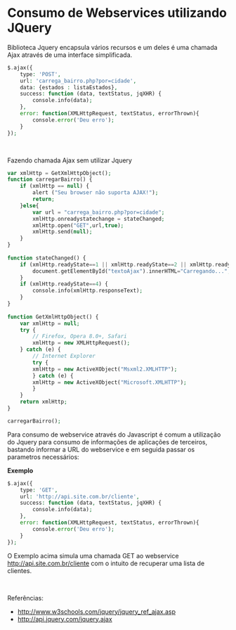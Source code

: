 # Consumo de Webservices utilizando JQuery

Biblioteca Jquery encapsula vários recursos e um deles é uma chamada Ajax através 
de uma interface simplificada. 

```php
$.ajax({
    type: 'POST',
    url: 'carrega_bairro.php?por=cidade', 
    data: {estados : listaEstados},
    success: function (data, textStatus, jqXHR) {                            
        console.info(data);
    },
    error: function(XMLHttpRequest, textStatus, errorThrown){
        console.error('Deu erro');
    }
});
```

<br />

Fazendo chamada Ajax sem utilizar Jquery
```php
var xmlHttp = GetXmlHttpObject();
function carregarBairro() {
    if (xmlHttp == null) {
        alert ("Seu browser não suporta AJAX!");
        return;
    }else{
        var url = "carrega_bairro.php?por=cidade";
        xmlHttp.onreadystatechange = stateChanged;
        xmlHttp.open("GET",url,true);
        xmlHttp.send(null);
    }
}
 
function stateChanged() {
    if (xmlHttp.readyState==1 || xmlHttp.readyState==2 || xmlHttp.readyState==3) {
        document.getElementById("textoAjax").innerHTML="Carregando...";
    }
    if (xmlHttp.readyState==4) {
        console.info(xmlHttp.responseText);
    }
}
 
function GetXmlHttpObject() {
    var xmlHttp = null;
    try {
        // Firefox, Opera 8.0+, Safari
        xmlHttp = new XMLHttpRequest();
    } catch (e) {
        // Internet Explorer
        try {
        xmlHttp = new ActiveXObject("Msxml2.XMLHTTP");
        } catch (e) {
        xmlHttp = new ActiveXObject("Microsoft.XMLHTTP");
        }
    }
    return xmlHttp;
}

carregarBairro();

```

Para consumo de webservice através do Javascript é comum a utilização do Jquery para 
consumo de informações de aplicações de terceiros, bastando informar a URL do webservice e 
em seguida passar os parametros necessários:

**Exemplo**

```php
$.ajax({
    type: 'GET',
    url: 'http://api.site.com.br/cliente', 
    success: function (data, textStatus, jqXHR) {                            
        console.info(data);
    },
    error: function(XMLHttpRequest, textStatus, errorThrown){
        console.error('Deu erro');
    }
});
```

O Exemplo acima simula uma chamada GET ao webservice http://api.site.com.br/cliente 
com o intuito de recuperar uma lista de clientes.


<br />

Referências: 

* http://www.w3schools.com/jquery/jquery_ref_ajax.asp
* http://api.jquery.com/jquery.ajax

